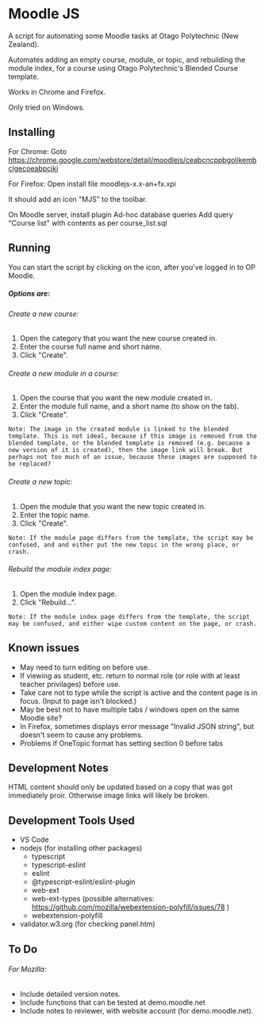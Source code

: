 # Moodle JS

A script for automating some Moodle tasks at Otago Polytechnic (New Zealand).

Automates adding an empty course, module, or topic, and rebuilding the module index, for a course using Otago Polytechnic's Blended Course template.

Works in Chrome and Firefox.

Only tried on Windows.


## Installing

For Chrome: Goto https://chrome.google.com/webstore/detail/moodlejs/ceabcncppbgolikembclgecoeabpciki

For Firefox: Open install file moodlejs-x.x-an+fx.xpi

It should add an icon "MJS" to the toolbar.

On Moodle server, install plugin Ad-hoc database queries
Add query "Course list" with contents as per course_list.sql

## Running

You can start the script by clicking on the icon, after you've logged in to OP Moodle.

##### Options are:

###### Create a new course:

1. Open the category that you want the new course created in.
2. Enter the course full name and short name.
3. Click "Create".

###### Create a new module in a course:

1. Open the course that you want the new module created in.
2. Enter the module full name, and a short name (to show on the tab).
3. Click "Create".

`Note: The image in the created module is linked to the blended template. This is not ideal, because if this image is removed from the blended template, or the blended template is removed (e.g. because a new version of it is created), then the image link will break. But perhaps not too much of an issue, because these images are supposed to be replaced?`

###### Create a new topic:

1. Open the module that you want the new topic created in.
2. Enter the topic name.
3. Click "Create".

`Note: If the module page differs from the template, the script may be confused, and and either put the new topic in the wrong place, or crash.`

###### Rebuild the module index page:

1. Open the module index page.
2. Click "Rebuild...".

`Note: If the module index page differs from the template, the script may be confused, and either wipe custom content on the page, or crash.`


## Known issues

* May need to turn editing on before use.
* If viewing as student, etc. return to normal role (or role with at least teacher privilages) before use.
* Take care not to type while the script is active and the content page is in focus.  (Input to page isn't blocked.)
* May be best not to have multiple tabs / windows open on the same Moodle site?
* In Firefox, sometimes displays error message "Invalid JSON string", but doesn't seem to cause any problems.
* Problems if OneTopic format has setting section 0 before tabs


## Development Notes

HTML content should only be updated based on a copy that was got immediately proir.
Otherwise image links will likely be broken.


## Development Tools Used

* VS Code
* nodejs (for installing other packages)
  * typescript
  * typescript-eslint
  * eslint
  * @typescript-eslint/eslint-plugin
  * web-ext
  * web-ext-types (possible alternatives: https://github.com/mozilla/webextension-polyfill/issues/78 )
  * webextension-polyfill
* validator.w3.org (for checking panel.htm)


## To Do

###### For Mozilla:
* Include detailed version notes.
* Include functions that can be tested at demo.moodle.net
* Include notes to reviewer, with website account (for demo.moodle.net).